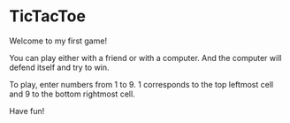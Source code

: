 # TicTacToe
Welcome to my first game! 

You can play either with a friend or with a computer. And the computer will defend itself and try to win. 

To play, enter numbers from 1 to 9. 1 corresponds to the top leftmost cell and 9 to the bottom rightmost cell.

Have fun!
